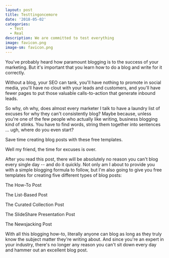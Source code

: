 ```yaml
---
layout: post
title: Testtingoncemore
date: '2018-05-02'
categories:
  - Test
  - Real
description: We are committed to test everything
image: favicon.png
image-sm: favicon.png
---
```

You've probably heard how paramount blogging is to the success of your marketing. But it's important that you learn how to do a blog and write for it correctly.







Without a blog, your SEO can tank, you'll have nothing to promote in social media, you'll have no clout with your leads and customers, and you'll have fewer pages to put those valuable calls-to-action that generate inbound leads.







So why, oh why, does almost every marketer I talk to have a laundry list of excuses for why they can't consistently blog? Maybe because, unless you're one of the few people who actually like writing, business blogging kind of stinks. You have to find words, string them together into sentences ... ugh, where do you even start?



Save time creating blog posts with these free templates.



Well my friend, the time for excuses is over.







After you read this post, there will be absolutely no reason you can't blog every single day -- and do it quickly. Not only am I about to provide you with a simple blogging formula to follow, but I'm also going to give you free templates for creating five different types of blog posts:







The How-To Post



The List-Based Post



The Curated Collection Post



The SlideShare Presentation Post



The Newsjacking Post



With all this blogging how-to, literally anyone can blog as long as they truly know the subject matter they're writing about. And since you're an expert in your industry, there's no longer any reason you can't sit down every day and hammer out an excellent blog post.
